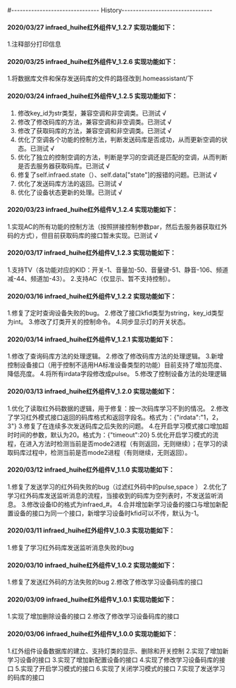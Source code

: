 #------------------------------- History--------------------------------

#### 2020/03/27 infraed_huihe红外组件V_1.2.7 实现功能如下：
1.注释部分打印信息

#### 2020/03/25 infraed_huihe红外组件V_1.2.6 实现功能如下：
1.将数据库文件和保存发送码库的文件的路径改到.homeassistant/下


#### 2020/03/24 infraed_huihe红外组件V_1.2.5 实现功能如下：
1. 修改key_id为str类型，兼容空调和非空调类。已测试 √
2. 修改了修改码库的方法，兼容空调和非空调类。已测试 √
3. 修改了获取码库的方法，兼容空调和非空调类。已测试 √
4. 优化了空调各个功能的控制方法，判断发送码库是否成功，从而更新空调的状态。已测试 √
5. 优化了独立的控制空调的方法，判断是学习的空调还是匹配的空调，从而判断是否去服务器获取码库。已测试 √
6. 修复了self.infraed.state（）、self.data["state"]的报错的问题。已测试 √
7. 优化了发送码库方法的返回。已测试 √
8. 优化了设备状态更新的处理。已测试 √


#### 2020/03/23 infraed_huihe红外组件V_1.2.4 实现功能如下：
1.实现AC的所有功能的控制方法（按照拼接控制参数par，然后去服务器获取红外码的方式），但目前获取码库的接口暂未实现。已测试 √


#### 2020/03/17 infraed_huihe红外组件V_1.2.3 实现功能如下：
1.支持TV（各功能对应的KID：开关-1、音量加-50、音量键-51、静音-106、频道减-44、频道加-43）。
2.支持AC（仅显示、暂不支持控制）。



#### 2020/03/16 infraed_huihe红外组件V_1.2.2 实现功能如下：
1.修复了定时查询设备失败的bug。
2.修改了接口kfid类型为string，key_id类型为int。
3.修改了灯类开关的控制命令。
4.同步显示灯的开关状态。



#### 2020/03/14 infraed_huihe红外组件V_1.2.1 实现功能如下：
1.修改了查询码库方法的处理逻辑。
2.修改了修改码库方法的处理逻辑。
3.新增控制设备接口（用于控制不适用HA标准设备类型的功能）目前支持了增加亮度、降低亮度。
4.将所有irdata字段修改成pulse。
5.修改了控制设备方法的处理逻辑



#### 2020/03/13 infraed_huihe红外组件V_1.2.0 实现功能如下：
1.优化了读取红外码数据的逻辑，用于修复：按一次码库学习不到的情况。
2.修改了学习红外模式接口返回的码库格式和返回字段名。格式为：{"irdata":"1，2，3"}
3.修复了在连续多次发送码库之后失败的问题。
4.在开启学习模式接口增加超时时间的参数，默认为20。格式为：{"timeout":20}
5.优化开启学习模式的流程，在进入方法时检测当前是否mode2进程（有则返回，无则继续）；在学习的读取码库过程中，检测当前是否mode2进程（有则继续，无则返回）。



#### 2020/03/12 infraed_huihe红外组件V_1.1.0 实现功能如下：
1.修复了发送学习的红外码失败的bug（过滤红外码中的pulse,space ）
2.优化了学习红外码库发送监听消息的流程，当接收到的码库为空列表时，不发送监听消息。
3.修改设备ID的格式为infraed_#。
4.合并增加新学习设备的接口与增加新配置设备的接口为同一个接口，新增学习设备时kfid可以不传，默认为-1。


#### 2020/03/11 infraed_huihe红外组件V_1.0.3 实现功能如下：
1.修复了学习红外码库发送监听消息失败的bug



#### 2020/03/10 infraed_huihe红外组件V_1.0.2 实现功能如下：
1.修复了发送红外码的方法失败的bug
2.修改了修改学习设备码库的接口



#### 2020/03/09 infraed_huihe红外组件V_1.0.1 实现功能如下：
1.实现了增加删除设备的接口
2.修改了修改学习设备码库的接口



#### 2020/03/06 infraed_huihe红外组件V_1.0.0 实现功能如下：

1.红外组件设备数据库的建立、支持灯类的显示、删除和开关控制
2.实现了增加新学习设备的接口
3.实现了增加新配置设备的接口
4.实现了修改学习设备码库的接口
5.实现了开启学习模式的接口
6.实现了关闭学习模式的接口
7.实现了发送学习的码库的接口

